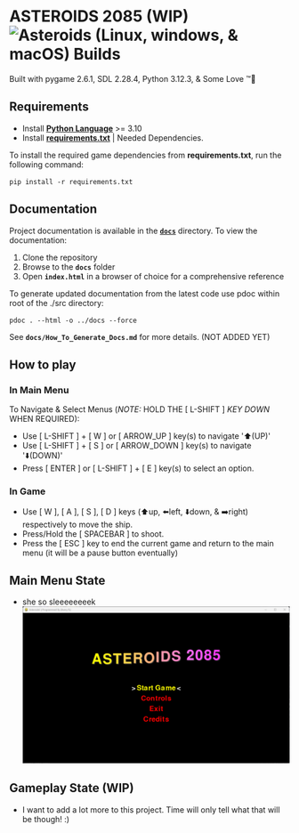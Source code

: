 # ASTEROIDS 2085 (WIP) ![ Asteroids (Linux, windows, & macOS) Builds ](https://github.com/XeCrash/Asteroids_2085/actions/workflows/asteroids-ci-builds.yml.yml/badge.svg)

Built with pygame 2.6.1, SDL 2.28.4, Python 3.12.3, &amp; Some Love ™️💯

## Requirements

- Install [**Python Language**](https://python.org/downloads/) >= 3.10
- Install [**requirements.txt**](requirements.txt) | Needed Dependencies.

To install the required game dependencies from **requirements.txt**, run the following command:

```CLI
pip install -r requirements.txt
```

## Documentation

Project documentation is available in the [**`docs`**](docs/src) directory. To view the documentation:

1. Clone the repository
2. Browse to the **`docs`** folder
3. Open **`index.html`** in a browser of choice for a comprehensive reference

To generate updated documentation from the latest code use pdoc within root of the ./src directory:

```CLI
pdoc . --html -o ../docs --force
```

See **`docs/How_To_Generate_Docs.md`** for more details. (NOT ADDED YET)

## How to play

### In Main Menu

To Navigate &amp; Select Menus (*NOTE:* HOLD THE [ L-SHIFT ] *KEY DOWN* WHEN REQUIRED):

- Use [ L-SHIFT ] + [ W ] or [ ARROW_UP ] key(s) to navigate '⬆️(UP)'
- Use [ L-SHIFT ] + [ S ] or [ ARROW_DOWN ] key(s) to navigate '⬇️(DOWN)'
- Press [ ENTER ] or [ L-SHIFT ] + [ E ] key(s) to select an option.

### In Game

- Use [ W ], [ A ], [ S ], [ D ] keys (⬆️up, ⬅️left, ⬇️down, &amp; ➡️right) respectively to move the ship.
- Press/Hold the [ SPACEBAR ] to shoot.
- Press the [ ESC ] key to end the current game and return to the main menu (it will be a pause button eventually)

## Main Menu State

- she so sleeeeeeeek
![Asteroids Game Demo](src/Assets/Images/python_IFUEAJgPCH.gif)

## Gameplay State (WIP)

- I want to add a lot more to this project. Time will only tell what that will be though! :)
